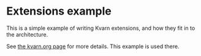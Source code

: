 # Extensions example

This is a simple example of writing Kvarn extensions, and how they fit in to the architecture.

See [the kvarn.org page](https://kvarn.org/extensions/) for more details. This example is used there.
